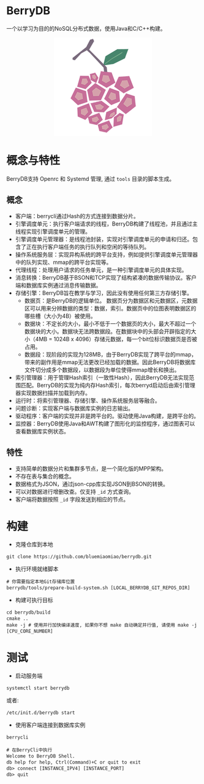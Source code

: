 # BerryDB

一个以学习为目的的NoSQL分布式数据，使用Java和C/C++构建。

<div align=center>
    <img src="logo.png"/>
</div>

# 概念与特性

BerryDB支持 Openrc 和 Systemd 管理, 通过 `tools` 目录的脚本生成。

## 概念

- 客户端：berrycli通过Hash的方式连接到数据分片。
- 引擎调度单元：执行客户端请求的线程，BerryDB构建了线程池，并且通过主线程实现引擎调度单元的管理。
- 引擎调度单元管理器：是线程池封装，实现对引擎调度单元的申请和归还。包含了正在执行客户端任务的执行队列和空闲的等待队列。
- 操作系统服务层：实现异构系统的跨平台支持，例如提供引擎调度单元管理器中的队列实现、mmap的跨平台实现等。
- 代理线程：处理用户请求的任务单元，是一种引擎调度单元的具体实现。
- 消息转换：BerryDB基于BSON和TCP实现了结构紧凑的数据传输协议。客户端和数据库实例通过消息传输数据。
- 存储引擎：BerryDB旨在教学与学习，因此没有使用任何第三方存储引擎。
    - 数据页：是BerryDB的逻辑单位。 数据页分为数据区和元数据区，元数据区可以用来分辨数据的类型：数据，索引。数据页中的位图表明数据区的哪些槽（大小为4B）被使用。
    - 数据块：不定长的大小，最小不低于一个数据页的大小，最大不超过一个数据块的大小。数据块无法跨数据段。在数据块中的头部会开辟指定的大小（4MB = 1024B x 4096）存储元数据，每一个bit位标识数据页是否被占用。
    - 数据段：现阶段的实现为128MB，由于BerryDB实现了跨平台的mmap，带来的副作用是mmap无法更改已经加载的数据。因此BerryDB将数据库文件切分成多个数据段，以数据段为单位使得mmap增长和换出。
- 索引管理器：用于管理Hash索引（一致性Hash），因此BerryDB无法实现范围匹配。BerryDB的实现为纯内存Hash索引，每次berryd启动后由索引管理器实现数据扫描并加载到内存。
- 运行时：将索引管理器、存储引擎、操作系统服务层等融合。
- 问题诊断：实现客户端与数据库实例的日志输出。
- 驱动程序：客户端的实现并非是跨平台的。驱动使用Java构建，是跨平台的。
- 监控器：BerryDB使用Java和AWT构建了图形化的监控程序，通过图表可以查看数据库实例状态。

## 特性

- 支持简单的数据分片和集群多节点，是一个简化版的MPP架构。
- 不存在表与集合的概念。
- 数据格式为JSON，通过json-cpp库实现JSON到BSON的转换。
- 可以对数据进行增删改查。仅支持 `_id` 方式查询。
- 客户端将数据按照 `_id` 字段发送到相应的节点。

# 构建

- 克隆仓库到本地

```shell
git clone https://github.com/bluemiaomiao/berrydb.git
```

- 执行环境就绪脚本

```shell
# 你需要指定本地Git存储库位置
berrydb/tools/prepare-build-system.sh [LOCAL_BERRYDB_GIT_REPOS_DIR]
```

- 构建可执行目标

```shell
cd berrydb/build
cmake ..
make -j # 使用并行加快编译速度, 如果你不想 make 自动确定并行值, 请使用 make -j [CPU_CORE_NUMBER]
```

# 测试

- 启动服务端

```shell
systemctl start berrydb
```

或者:

```shell
/etc/init.d/berrydb start
```

- 使用客户端连接到数据库实例

```shell
berrycli

# 在BerryCli中执行
Welcome to BerryDB Shell.
db help for help, Ctrl(Command)+C or quit to exit
db> connect [INSTANCE_IPV4] [INSTANCE_PORT]
db> quit
```
